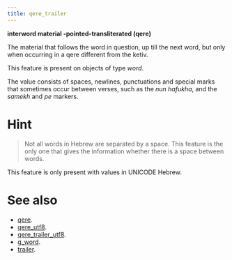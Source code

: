 ```yaml
---
title: qere_trailer
---
```


**interword material -pointed-transliterated (qere)**


The material that follows the word in question, up till the next word, but only when occurring in a qere different from the ketiv.

This feature is present on objects of type *word*.

The value consists of spaces, newlines, punctuations and special marks that sometimes occur between verses, such as the
*nun hafukha*, and the *samekh* and *pe* markers.

# Hint
> Not all words in Hebrew are separated by a space.
This feature is the only one that gives the information whether there is a
space between words.

This feature is only present with values in UNICODE Hebrew.

# See also

* [qere](qere). 
* [qere_utf8](qere_utf8). 
* [qere_trailer_utf8](qere_trailer_utf8). 
* [g_word](g_word). 
* [trailer](trailer). 
